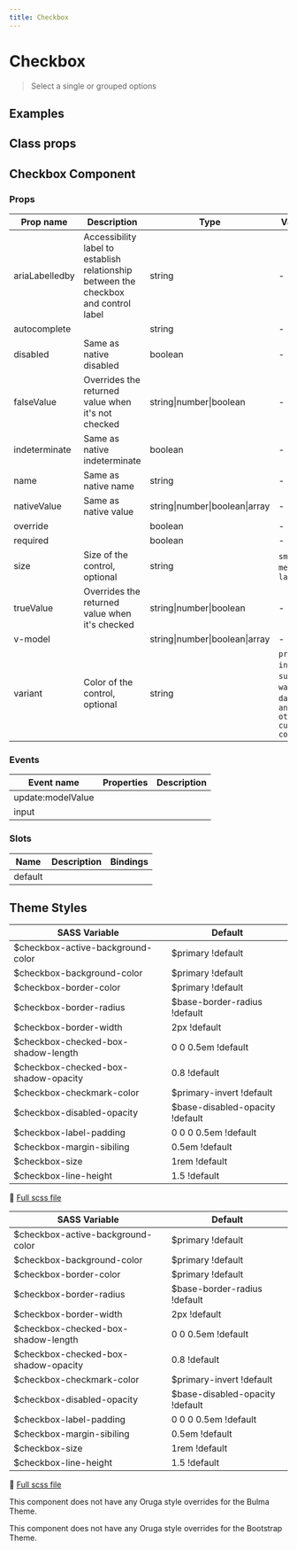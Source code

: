 ```yaml
---
title: Checkbox
---
```


# Checkbox

<div class="vp-doc">

> Select a single or grouped options

<Carbon />
</div>

<div class="vp-example">

## Examples

<example-checkbox />

</div>
<div class="vp-example">

## Class props

<inspector-checkbox-viewer />

</div>

<div class="vp-doc">

## Checkbox Component

### Props

| Prop name      | Description                                                                          | Type                           | Values                                                                          | Default |
| -------------- | ------------------------------------------------------------------------------------ | ------------------------------ | ------------------------------------------------------------------------------- | ------- |
| ariaLabelledby | Accessibility label to establish relationship between the checkbox and control label | string                         | -                                                                               |         |
| autocomplete   |                                                                                      | string                         | -                                                                               |         |
| disabled       | Same as native disabled                                                              | boolean                        | -                                                                               |         |
| falseValue     | Overrides the returned value when it's not checked                                   | string\|number\|boolean        | -                                                                               | false   |
| indeterminate  | Same as native indeterminate                                                         | boolean                        | -                                                                               | false   |
| name           | Same as native name                                                                  | string                         | -                                                                               |         |
| nativeValue    | Same as native value                                                                 | string\|number\|boolean\|array | -                                                                               |         |
| override       |                                                                                      | boolean                        | -                                                                               |         |
| required       |                                                                                      | boolean                        | -                                                                               |         |
| size           | Size of the control, optional                                                        | string                         | `small`, `medium`, `large`                                                      |         |
| trueValue      | Overrides the returned value when it's checked                                       | string\|number\|boolean        | -                                                                               | true    |
| v-model        |                                                                                      | string\|number\|boolean\|array | -                                                                               |         |
| variant        | Color of the control, optional                                                       | string                         | `primary`, `info`, `success`, `warning`, `danger`, `and any other custom color` |         |

### Events

| Event name        | Properties | Description |
| ----------------- | ---------- | ----------- |
| update:modelValue |            |
| input             |            |

### Slots

| Name    | Description | Bindings |
| ------- | ----------- | -------- |
| default |             |          |

</div>

<div class="vp-doc">

## Theme Styles

<div class="theme-orugabase">
 
| SASS Variable  | Default |
| -------------- | ------- |
| $checkbox-active-background-color | $primary !default |
| $checkbox-background-color | $primary !default |
| $checkbox-border-color | $primary !default |
| $checkbox-border-radius | $base-border-radius !default |
| $checkbox-border-width | 2px !default |
| $checkbox-checked-box-shadow-length | 0 0 0.5em !default |
| $checkbox-checked-box-shadow-opacity | 0.8 !default |
| $checkbox-checkmark-color | $primary-invert !default |
| $checkbox-disabled-opacity | $base-disabled-opacity !default |
| $checkbox-label-padding | 0 0 0 0.5em !default |
| $checkbox-margin-sibiling | 0.5em !default |
| $checkbox-size | 1rem !default |
| $checkbox-line-height | 1.5 !default |

📄 [Full scss file](https://github.com/oruga-ui/oruga/blob/master/packages/oruga/src/scss/components/_checkbox.scss)

</div>

<div class="theme-orugafull">
 
| SASS Variable  | Default |
| -------------- | ------- |
| $checkbox-active-background-color | $primary !default |
| $checkbox-background-color | $primary !default |
| $checkbox-border-color | $primary !default |
| $checkbox-border-radius | $base-border-radius !default |
| $checkbox-border-width | 2px !default |
| $checkbox-checked-box-shadow-length | 0 0 0.5em !default |
| $checkbox-checked-box-shadow-opacity | 0.8 !default |
| $checkbox-checkmark-color | $primary-invert !default |
| $checkbox-disabled-opacity | $base-disabled-opacity !default |
| $checkbox-label-padding | 0 0 0 0.5em !default |
| $checkbox-margin-sibiling | 0.5em !default |
| $checkbox-size | 1rem !default |
| $checkbox-line-height | 1.5 !default |

📄 [Full scss file](https://github.com/oruga-ui/oruga/blob/master/packages/oruga/src/scss/components/_checkbox.scss)

</div>

<div class="theme-bulma">

<p> This component does not have any Oruga style overrides for the Bulma Theme. </p>
      
</div>

<div class="theme-bootstrap">

<p> This component does not have any Oruga style overrides for the Bootstrap Theme. </p>
      
</div>

</div>
